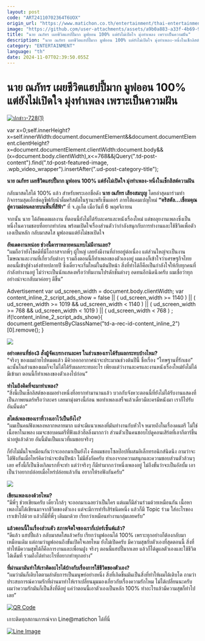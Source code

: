 ```yaml
---
layout: post
code: "ART24110702364T6UOX"
origin_url: "https://www.matichon.co.th/entertainment/thai-entertainment/news_4886231"
image: "https://github.com/user-attachments/assets/a9b0a883-a33f-4b69-986f-6a7d7dac4238"
title: "นาย ณภัทร เผยชีวิตแฮปปี้มาก มูฟออน 100% แต่ยังไม่เปิดใจ มุ่งทำเพลง เพราะเป็นความฝัน"
description: "นาย ณภัทร เผยชีวิตแฮปปี้มาก มูฟออน 100% แต่ยังไม่เปิดใจ มุ่งทำเพลง-หนึ่งในเช็กลิสต์ความฝัน"
category: "ENTERTAINMENT"
language: "th"
date: 2024-11-07T02:39:50.055Z
---
```


# นาย ณภัทร เผยชีวิตแฮปปี้มาก มูฟออน 100% แต่ยังไม่เปิดใจ มุ่งทำเพลง เพราะเป็นความฝัน

[![](https://www.matichon.co.th/wp-content/uploads/2024/11/ปกข่าว-7281-60.jpg "ปกข่าว-728(1)")](https://www.matichon.co.th/wp-content/uploads/2024/11/ปกข่าว-7281-60.jpg)

var x=0;self.innerHeight?x=self.innerWidth:document.documentElement&&document.documentElement.clientHeight?x=document.documentElement.clientWidth:document.body&&(x=document.body.clientWidth),x<=768&&jQuery(".td-post-content").find(".td-post-featured-image, .wpb\_video\_wrapper").insertAfter(".ud-post-category-title");

**นาย ณภัทร เผยชีวิตแฮปปี้มาก มูฟออน 100% แต่ยังไม่เปิดใจ มุ่งทำเพลง-หนึ่งในเช็กลิสต์ความฝัน**

กลับมาสดใสได้ 100% แล้ว สำหรับพระเอกชื่อดัง **นาย ณภัทร เสียงสมบุญ** โดยล่าสุดมาร่วมทำกิจกรรมสุดเอ็กซ์คลูซีฟกับน้ำดื่มคริสตัลในฐานะพรีเซ็นเตอร์ ภายใต้แคมเปญใหม่ **“คริสตัล…เชื่อมคุณสู่ความผ่อนคลายบนพื้นที่สีฟ้า”** ที่ จ.ภูเก็ต เมื่อวันที่ 6 พฤศจิกายน

จากนั้น นาย ได้อัพเดตผลงาน ที่ตอนนี้ยังไม่ได้รับละครและหนังเรื่องใหม่ แต่ขอลุยงานเพลงซึ่งเป็นหนึ่งในความชอบที่อยากทำก่อน พร้อมเปิดใจเรื่องส่วนตัวว่ากำลังสนุกกับการทำงานและใช้ชีวิตเพื่อตัวเองเป็นหลัก กลับมาสดใส มูฟออนแต่ยังไม่ขอเปิดใจ

**อัพเดตงานหน่อย ช่วงนี้ดาราหลายคนแทบไม่มีงานเลย?**  
“ผมถือว่ายังโชคดีที่มีโอกาสจากพี่ๆ ผู้ใหญ่ เลยยังมีงานที่ถ่ายอยู่ต่อเนื่อง แต่ส่วนใหญ่จะเป็นงานโฆษณาและงานที่เกี่ยวกับต่างๆ รวมถึงตอนนี้ก็ทำเพลงของตัวเองอยู่ ผมเองก็เข้าใจว่าเศรษฐกิจไทยตอนนี้เข้าสู่ช่วงส่งท้ายปลายปี ซึ่งเดี๋ยวจะเริ่มใหม่ในต้นปีหน้า สิ่งที่ทำได้ก็คือเป็นกำลังใจให้กับทุกคนที่กำลังทำงานอยู่ ไม่ว่าจะเป็นนักแสดงหรือว่าทีมงานโปรดักชั่นต่างๆ อดทนอีกนิดนึงครับ ผมเชื่อว่าทุกอย่างน่าจะกลับมาค่อยๆ ดีขึ้น”

Advertisement var ud\_screen\_width = document.body.clientWidth; var content\_inline\_2\_script\_ads\_show = false || ( ud\_screen\_width >= 1140 ) || ( ud\_screen\_width >= 1019 && ud\_screen\_width < 1140 ) || ( ud\_screen\_width >= 768 && ud\_screen\_width < 1019 ) || ( ud\_screen\_width < 768 ) ; if(!content\_inline\_2\_script\_ads\_show){ document.getElementsByClassName("td-a-rec-id-content\_inline\_2")\[0\].remove(); }

![](https://www.matichon.co.th/wp-content/uploads/2024/11/42.jpg)

**อย่างตอนที่ช่อง3 สั่งผู้จัดเบรกงานละคร ในส่วนของเราได้รับผลกระทบบ้างไหม?**  
“จริงๆ ของผมถ่ายไปหมดแล้ว มีคิวออกอากาศน่าจะประมาณช่วงต้นปีนี้ ชื่อเรื่อง “โทษฐานที่รักเธอ” ฉะนั้นในส่วนของผมก็จะไม่ได้ได้รับผลกระทบอะไร เพียงแต่ว่างานละครและงานหนังเรื่องใหม่ยังไม่ได้มีเข้ามา ตอนนี้ก็ทำเพลงของตัวเองไปก่อน”

**ทำไมถึงคิดที่จะมาทำเพลง?**  
“สิ่งนี้เป็นเช็กลิสต์ของผมอย่างหนึ่งที่อยากทำมานานแล้ว บวกกับจังหวะตอนนี้ที่ยังไม่ได้รับงานแสดงที่เป็นภาพยนตร์หรือว่าละคร เลยมามุ่งตรงนี้ก่อน พอทำเพลงเสร็จแล้วเดี๋ยวมีละครมีหนังมา เราก็ไปรับอันนั้นต่อ”

**สไตล์เพลงของเราที่วางเอาไว้เป็นยังไง?**  
“ผมเป็นคนฟังเพลงหลากหลายมาก แต่จะมีแนวเพลงที่มันทำงานกับหัวใจ หมายถึงในเรื่องดนตรี ไม่ใช่เนื้อหาในเพลง ผมจะชอบดนตรีที่ฟังแล้วฮีลลิ่งมากกว่า ส่วนตัวเป็นคนชอบไปดูคอนเสิร์ตที่เอากีตาร์ขึ้นนำอยู่แล้วด้วย อันนี้มันเป็นแนวที่ผมชอบจริงๆ

ก็ยังไม่มั่นใจเหมือนกันว่าจะออกมาเป็นยังไง คือผมชอบโซลป๊อปที่ผสมอิเล็กทรอนิกส์นิดนึง ถามว่าจะได้ฟังกันเมื่อไหร่คิดว่าน่าจะต้นปีหน้า ไม่มีสังกัดครับ ทำเองจากความสนุกและความชอบส่วนตัวล้วนๆ เลย ครั้งนี้ก็เป็นซิงเกิลแรกที่จะทำ แต่ว่าจริงๆ ก็มีทำมากกว่าหนึ่งเพลงอยู่ ไม่ถึงขั้นว่าจะเป็นอัลบั้ม เอาเป็นว่าอยากปล่อยเมื่อไหร่ปล่อยแล้วกัน อยากให้รอฟังกันครับ”

![](https://www.matichon.co.th/wp-content/uploads/2024/11/55-22.jpg)

**เขียนเพลงเองด้วยไหม?**  
“มีพี่ๆ ช่วยเขียนครับ เดี๋ยวใกล้ๆ จะออกมาเฉลยว่าเป็นใคร แต่ผมก็มีส่วนร่วมด้วยเหมือนกัน เนื้อหาเพลงไม่ได้เขียนมาจากชีวิตของตัวเอง แต่จะมีการทำรีเสิร์ชนิดหนึ่ง แล้วก็มี Topic ร่วม ใส่อะไรของเราเข้าไปด้วย แล้วก็มีที่พี่ๆ เติมมาด้วย เรียกว่าเหมือนทำงานกลุ่มเลยครับ”

**แล้วตอนนี้ในเรื่องส่วนตัว สภาพจิตใจของเรากี่เปอร์เซ็นต์แล้ว?**  
“ดีแล้ว แฮปปี้แล้ว กลับมาสดใสแล้วครับ เรียกว่ามูฟออนได้ 100% เพราะทุกอย่างก็ต้องกลับมาเหมือนเดิม แต่ถามว่ามูฟออนถึงขั้นเปิดใจเลยไหม ยังไม่เปิดครับ มีความสุขกับตัวเองที่สุดตอนนี้ สิ่งที่ทำให้มีความสุขได้ก็คือการงานและเพื่อนฝูง จริงๆ ตอนนี้แฮปปี้มากเลย แล้วก็ได้ดูแลตัวเองและใช้ชีวิตได้เต็มที่ รวมถึงได้ทำอะไรที่อยากทำทุกอย่าง”

**ที่ผ่านมามันทำให้เราคิดอะไรได้บ้างกับเรื่องการใช้ชีวิตของตัวเอง?**  
“ผมว่ามันก็เติบโตตามลำดับการเป็นมนุษย์อย่างหนึ่ง สิ่งที่เกิดขึ้นมันเป็นสิ่งที่ทำให้ผมได้เติบโต ถามว่าประสบการณ์ความรักที่ผ่านมาทำให้เราเปลี่ยนมุมมองเกี่ยวกับเรื่องความรักไหม ไม่ได้เปลี่ยนนะครับ ผมว่าความรักมันก็เป็นสิ่งที่ดีอยู่ แค่ว่าตอนนี้เอาตัวเองเป็นหลัก 100% ทำอะไรแล้วมีความสุขก็ทำไปเลย”

[![QR Code](https://www.matichon.co.th/wp-content/uploads/2023/07/wob1371z.jpg)](https://lin.ee/ht0nDxX)

เกาะติดทุกสถานการณ์จาก Line@matichon ได้ที่นี่

[![Line Image](https://www.matichon.co.th/wp-content/uploads/2023/07/th.png)](https://lin.ee/ht0nDxX)